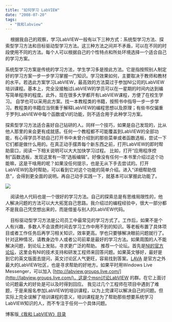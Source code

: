 ```yaml
---
title: "如何学习 LabVIEW"
date: "2008-07-20"
tags: 
  - "我和labview"
---
```


    根据我自己的观察，学习LabVIEW一般有以下三种方式：系统型学习方法、探索型学习方法和目标驱动型学习方法。这三种方法之间并不矛盾，可以在不同的时段使用不同的方法。每个人可以根据自己的个性特点和所处环境选择一个适合自己的学习方案。

系统型学习方案是传统的学习方法，学生学习多是按此方法。它是指按照别人制定好的学习方案一步一步学习掌握一门知识。学习效果如何，主要取决于教师和教材的水平。若选此方案学习LabVIEW，最高效的方法莫过于参加NI公司的LabVIEW培训课程。基本上，完全没接触过LabVIEW的学员可以在一星期的时间内达到编写简单程序的程度。此外，现在很多大学都开有LabVIEW课程，方便了在校生学习。 自学也可以采用此方案。找一本教程类的书籍，按照书中指导一步一步学习。教程类的书籍应当侧重于解释LabVIEW的编程思想以及原理；有些书仅偏重于罗列LabVIEW中每个函数或VI的功能，则不适合用于此种学习方案。

探索型学习方法适合喜好自己钻研的人。同样一个技巧，如果是自己发现的，比从他人那里的来会更有成就感。任何一个教程都不可能覆盖到LabVIEW的全部功能，有心得学员不妨自己打开书中未曾介绍到的那些菜单或者函数选板，尝试一下它们都是做什么用的。在真正动手摆弄每个新东西之前，打开LabVIEW的即时帮助窗口，阅读一下相关说明可以大大加快学习过程。 比如，打开“应用程序控制”函数选板，发现这里有一项“选板编辑”。好像没有任何一本书里介绍过这个功能嘛，这是干啥用的呢？如果没任何提示，也是无从下手去尝试的。打开LabVIEW的及时帮助，可以看到它对这个功能的简单介绍。进入“详细帮助信息”，会得到更全面的说明。再自己动手实践一下，就基本可以掌握此功能了。

![](http://byfiles.storage.msn.com/y1pNnEfKP1JXzkLqHxU0ibJ15gWHyRCHDHpAGRlEE_wwYjmXI865luqHtk9htXhOHDW?PARTNER=WRITER)

    阅读他人代码也是一个很好的学习方法。自己的探索总是有思维局限性的，他人解决问题的方法可以大大拓宽自己思路。我介绍过的编程经验中，很大一部分都不是我自己凭空想出来的，而是借鉴与别人的LabVIEW代码。

    目标驱动型学习方法是公司员工中最常见的学习方式了。工作后，如果不是个人有兴趣，多数人不会浪费时间去学习工作中用不到的知识。等老板布置了具体项目或者工作任务后再学习相关知识，效率更高。学也只要够解决眼前问题就行了。针对这种情况，请教身边牛人或者公司前辈是最好的学习方法。如果周围的人不能解决问题，到论坛上发贴，寻求更广泛的帮助。 推荐一个论坛。首先是[NI的官方论坛](http://forums.ni.com/ni/board?board.id=2170)，这里会有NI的技术支持和研发工程师来回答问题。如果英文够好，最好是到它的英文版面去提问，英文讨论区人气更旺，容易找到答案。[LAVA](http://forums.lavag.org/index.php?act=idx) 是官方之外最大的LabVIEW社区，也是寻求帮助的好地方。如果平时用Windows Live Messenger，可以加入 [http://labview.groups.live.com/](http://labview.groups.live.com/)，这是个msn讨论LabVIEW 的群。在它上面讨论问题最大的好处是可以及时得到回应。 我见过几个工程师在项目中遇到了难题，于是来报名参加LabVIEW的培训课程，以为上完课可以解决自己的问题。但实际上完全误解了培训课程的意义，培训课程是为了帮助那些想要系统学习LabVIEW知识的人，而不专注于任何一个具体问题。

博客版[《我和 LabVIEW》目录](http://ruanqizhen.wordpress.com/2005/11/07/%e6%88%91%e5%92%8c-labview/)
